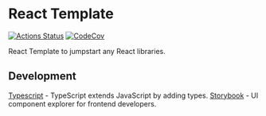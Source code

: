 # React Template

[![Actions Status](https://github.com/lit-technology/react-template/workflows/build/badge.svg)](https://github.com/lit-technology/react-template/actions)
[![CodeCov](https://codecov.io/gh/lit-technology/react-template/branch/master/graph/badge.svg)](https://codecov.io/gh/lit-technology/react-template)

React Template to jumpstart any React libraries.

## Development

[Typescript](https://www.typescriptlang.org/) - TypeScript extends JavaScript by adding types.
[Storybook](https://storybook.js.org/) - UI component explorer for frontend developers.